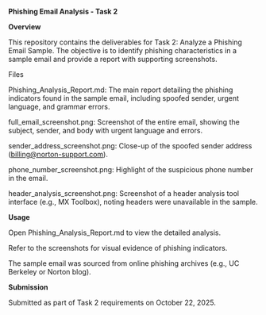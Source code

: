 **Phishing Email Analysis - Task 2**

**Overview**

This repository contains the deliverables for Task 2: Analyze a Phishing Email Sample. The objective is to identify phishing characteristics in a sample email and provide a report with supporting screenshots.

Files





Phishing_Analysis_Report.md: The main report detailing the phishing indicators found in the sample email, including spoofed sender, urgent language, and grammar errors.



full_email_screenshot.png: Screenshot of the entire email, showing the subject, sender, and body with urgent language and errors.



sender_address_screenshot.png: Close-up of the spoofed sender address (billing@norton-support.com).



phone_number_screenshot.png: Highlight of the suspicious phone number in the email.



header_analysis_screenshot.png: Screenshot of a header analysis tool interface (e.g., MX Toolbox), noting headers were unavailable in the sample.

**Usage**





Open Phishing_Analysis_Report.md to view the detailed analysis.



Refer to the screenshots for visual evidence of phishing indicators.



The sample email was sourced from online phishing archives (e.g., UC Berkeley or Norton blog).

**Submission**


Submitted as part of Task 2 requirements on October 22, 2025.
